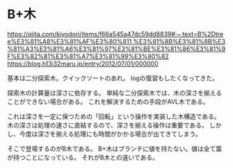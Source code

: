# B+木

<https://qiita.com/kiyodori/items/f66a545a47dc59dd8839#:~:text=B%2Dtree%E3%81%A8%E3%81%AF%E3%80%811,%E3%81%8B%E3%81%8B%E3%81%A3%E3%81%A6%E3%81%97%E3%81%BE%E3%81%86%E3%81%9F%E3%82%81%E3%81%A7%E3%81%99%E3%80%82>
<https://blog.h13i32maru.jp/entry/2012/07/01/000000>

基本は二分探索木。クイックソートのあれ。
logの復習もしたくなってきた。

探索木の計算量は深さに依存する。
単純な二分探索木では、木の深さを揃えることができない場合がある。
これを解決するための手段がAVL木である。

これは深さを一定に保つための「回転」という操作を実装した木構造である。
木の深さは処理の速さに直結するので、深さを揃える操作は重要である。
しかし、今度は深さを揃える処理にも時間がかかる場合が出てきてしまう。

そこで登場するのがB木である。
B+木はブランチに値を持たない。値は全て葉が持つことになっている。
それがB木との違いである。
